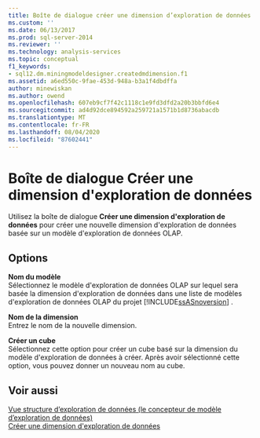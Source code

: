 ```yaml
---
title: Boîte de dialogue créer une dimension d’exploration de données | Microsoft Docs
ms.custom: ''
ms.date: 06/13/2017
ms.prod: sql-server-2014
ms.reviewer: ''
ms.technology: analysis-services
ms.topic: conceptual
f1_keywords:
- sql12.dm.miningmodeldesigner.createdmdimension.f1
ms.assetid: a6ed550c-9fae-453d-948a-b3a1f4dbdffa
author: minewiskan
ms.author: owend
ms.openlocfilehash: 607eb9cf7f42c1118c1e9fd3dfd2a20b3bbfd6e4
ms.sourcegitcommit: ad4d92dce894592a259721a1571b1d8736abacdb
ms.translationtype: MT
ms.contentlocale: fr-FR
ms.lasthandoff: 08/04/2020
ms.locfileid: "87602441"
---
```

# <a name="create-data-mining-dimension-dialog"></a>Boîte de dialogue Créer une dimension d'exploration de données
  Utilisez la boîte de dialogue **Créer une dimension d'exploration de données** pour créer une nouvelle dimension d'exploration de données basée sur un modèle d'exploration de données OLAP.  
  
## <a name="options"></a>Options  
 **Nom du modèle**  
 Sélectionnez le modèle d'exploration de données OLAP sur lequel sera basée la dimension d'exploration de données dans une liste de modèles d'exploration de données OLAP du projet [!INCLUDE[ssASnoversion](../includes/ssasnoversion-md.md)] .  
  
 **Nom de la dimension**  
 Entrez le nom de la nouvelle dimension.  
  
 **Créer un cube**  
 Sélectionnez cette option pour créer un cube basé sur la dimension du modèle d'exploration de données à créer. Après avoir sélectionné cette option, vous pouvez donner un nouveau nom au cube.  
  
## <a name="see-also"></a>Voir aussi  
 [Vue structure d’exploration de données &#40;le concepteur de modèle d’exploration de données&#41;](mining-structure-view-data-mining-model-designer.md)   
 [Créer une dimension d'exploration de données](data-mining/create-a-data-mining-dimension.md)  
  
  
